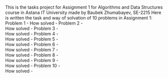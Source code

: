 This is the tasks project for Assignment 1 for Algorithms and Data Structures course in Astana IT University made by Baubek Zhumabayev, SE-2215
Here is written the task and way of solvation of 10 problems in Assignment 1:
Problem 1 - 
How solved - 
Problem 2 -  
How solved -
Problem 3 -  
How solved - 
Problem 4 -  
How solved -
Problem 5 -  
How solved -
Problem 6 -  
How solved -
Problem 7 -  
How solved -
Problem 8 -  
How solved -
Problem 9 -  
How solved -
Problem 10 -  
How solved - 